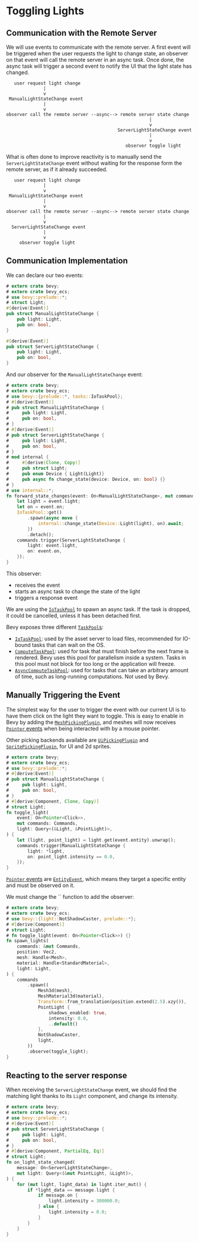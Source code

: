 # Toggling Lights

## Communication with the Remote Server

We will use events to communicate with the remote server. A first event will be triggered when the user requests the light to change state, an observer on that event will call the remote server in an async task. Once done, the async task will trigger a second event to notify the UI that the light state has changed.

```ignore
   user request light change
              |
              v
 ManualLightStateChange event
              |
              v
observer call the remote server --async--> remote server state change
                                                      |
                                                      v
                                          ServerLightStateChange event
                                                      |
                                                      v
                                             observer toggle light
```

What is often done to improve reactivity is to manually send the `ServerLightStateChange` event without waiting for the response form the remote server, as if it already succeeded.

```ignore
   user request light change
              |
              v
 ManualLightStateChange event
              |
              v
observer call the remote server --async--> remote server state change
              |
              v
  ServerLightStateChange event
              |
              v
     observer toggle light
```

## Communication Implementation

We can declare our two events:

```rust
# extern crate bevy;
# extern crate bevy_ecs;
# use bevy::prelude::*;
# struct Light;
#[derive(Event)]
pub struct ManualLightStateChange {
    pub light: Light,
    pub on: bool,
}

#[derive(Event)]
pub struct ServerLightStateChange {
    pub light: Light,
    pub on: bool,
}
```

And our observer for the `ManualLightStateChange` event:

```rust
# extern crate bevy;
# extern crate bevy_ecs;
# use bevy::{prelude::*, tasks::IoTaskPool};
# #[derive(Event)]
# pub struct ManualLightStateChange {
#     pub light: Light,
#     pub on: bool,
# }
# #[derive(Event)]
# pub struct ServerLightStateChange {
#     pub light: Light,
#     pub on: bool,
# }
# mod internal {
#     #[derive(Clone, Copy)]
#     pub struct Light;
#     pub enum Device { Light(Light)}
#     pub async fn change_state(device: Device, on: bool) {}
# }
# use internal::*;
fn forward_state_changes(event: On<ManualLightStateChange>, mut commands: Commands) {
    let light = event.light;
    let on = event.on;
    IoTaskPool::get()
        .spawn(async move {
            internal::change_state(Device::Light(light), on).await;
        })
        .detach();
    commands.trigger(ServerLightStateChange {
        light: event.light,
        on: event.on,
    });
}
```

This observer:

- receives the event
- starts an async task to change the state of the light
- triggers a response event

We are using the [`IoTaskPool`](https://docs.rs/bevy/0.17.2/bevy/tasks/struct.IoTaskPool.html) to spawn an async task. If the task is dropped, it could be cancelled, unless it has been detached first.

Bevy exposes three different [`TaskPool`s](https://docs.rs/bevy/0.17.2/bevy/tasks/struct.TaskPool.html):

- [`IoTaskPool`](https://docs.rs/bevy/0.17.2/bevy/tasks/struct.IoTaskPool.html): used by the asset server to load files, recommended for IO-bound tasks that can wait on the OS.
- [`ComputeTaskPool`](https://docs.rs/bevy/0.17.2/bevy/tasks/struct.ComputeTaskPool.html): used for task that must finish before the next frame is rendered. Bevy uses this pool for parallelism inside a system. Tasks in this pool must not block for too long or the application will freeze.
- [`AsyncComputeTaskPool`](https://docs.rs/bevy/0.17.2/bevy/tasks/struct.AsyncComputeTaskPool.html): used for tasks that can take an arbitrary amount of time, such as long-running computations. Not used by Bevy.

## Manually Triggering the Event

The simplest way for the user to trigger the event with our current UI is to have them click on the light they want to toggle. This is easy to enable in Bevy by adding the [`MeshPickingPlugin`](https://docs.rs/bevy/0.17.2/bevy/picking/mesh_picking/struct.MeshPickingPlugin.html), and meshes will now receives [`Pointer` events](https://docs.rs/bevy/0.17.2/bevy/picking/events/struct.Pointer.html) when being interacted with by a mouse pointer.

Other picking backends available are [`UiPickingPlugin`](https://docs.rs/bevy/0.17.2/bevy/prelude/struct.UiPickingPlugin.html)
and [`SpritePickingPlugin`](https://docs.rs/bevy/0.17.2/bevy/prelude/struct.SpritePickingPlugin.html), for UI and 2d sprites.

```rust
# extern crate bevy;
# extern crate bevy_ecs;
# use bevy::prelude::*;
# #[derive(Event)]
# pub struct ManualLightStateChange {
#     pub light: Light,
#     pub on: bool,
# }
# #[derive(Component, Clone, Copy)]
# struct Light;
fn toggle_light(
    event: On<Pointer<Click>>,
    mut commands: Commands,
    light: Query<(&Light, &PointLight)>,
) {
    let (light, point_light) = light.get(event.entity).unwrap();
    commands.trigger(ManualLightStateChange {
        light: *light,
        on: point_light.intensity == 0.0,
    });
}
```

[`Pointer` events](https://docs.rs/bevy/0.17.2/bevy/picking/events/struct.Pointer.html) are [`EntityEvent`](https://docs.rs/bevy/0.17.2/bevy/ecs/event/trait.EntityEvent.html), which means they target a specific entity and must be observed on it.

We must change the `` function to add the observer:

```rust
# extern crate bevy;
# extern crate bevy_ecs;
# use bevy::{light::NotShadowCaster, prelude::*};
# #[derive(Component)]
# struct Light;
# fn toggle_light(event: On<Pointer<Click>>) {}
fn spawn_lights(
    commands: &mut Commands,
    position: Vec2,
    mesh: Handle<Mesh>,
    material: Handle<StandardMaterial>,
    light: Light,
) {
    commands
        .spawn((
            Mesh3d(mesh),
            MeshMaterial3d(material),
            Transform::from_translation(position.extend(2.5).xzy()),
            PointLight {
                shadows_enabled: true,
                intensity: 0.0,
                ..default()
            },
            NotShadowCaster,
            light,
        ))
        .observe(toggle_light);
}
```

## Reacting to the server response

When receiving the `ServerLightStateChange` event, we should find the matching light thanks to its `Light` component, and change its intensity.

```rust
# extern crate bevy;
# extern crate bevy_ecs;
# use bevy::prelude::*;
# #[derive(Event)]
# pub struct ServerLightStateChange {
#     pub light: Light,
#     pub on: bool,
# }
# #[derive(Component, PartialEq, Eq)]
# struct Light;
fn on_light_state_changed(
    message: On<ServerLightStateChange>,
    mut light: Query<(&mut PointLight, &Light)>,
) {
    for (mut light, light_data) in light.iter_mut() {
        if *light_data == message.light {
            if message.on {
                light.intensity = 300000.0;
            } else {
                light.intensity = 0.0;
            }
        }
    }
}
```
